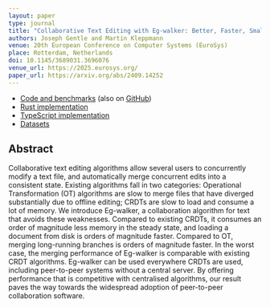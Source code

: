 ```yaml
---
layout: paper
type: journal
title: "Collaborative Text Editing with Eg-walker: Better, Faster, Smaller"
authors: Joseph Gentle and Martin Kleppmann
venue: 20th European Conference on Computer Systems (EuroSys)
place: Rotterdam, Netherlands
doi: 10.1145/3689031.3696076
venue_url: https://2025.eurosys.org/
paper_url: https://arxiv.org/abs/2409.14252
---
```


* [Code and benchmarks](https://zenodo.org/records/13823409) (also on [GitHub](https://github.com/josephg/egwalker-paper))
* [Rust implementation](https://github.com/josephg/diamond-types)
* [TypeScript implementation](https://github.com/josephg/eg-walker-reference)
* [Datasets](https://github.com/josephg/editing-traces)

Abstract
--------

Collaborative text editing algorithms allow several users to concurrently modify a text file, and
automatically merge concurrent edits into a consistent state. Existing algorithms fall in two
categories: Operational Transformation (OT) algorithms are slow to merge files that have diverged
substantially due to offline editing; CRDTs are slow to load and consume a lot of memory. We
introduce Eg-walker, a collaboration algorithm for text that avoids these weaknesses. Compared to
existing CRDTs, it consumes an order of magnitude less memory in the steady state, and loading
a document from disk is orders of magnitude faster. Compared to OT, merging long-running branches is
orders of magnitude faster. In the worst case, the merging performance of Eg-walker is comparable
with existing CRDT algorithms. Eg-walker can be used everywhere CRDTs are used, including
peer-to-peer systems without a central server. By offering performance that is competitive with
centralised algorithms, our result paves the way towards the widespread adoption of peer-to-peer
collaboration software. 
